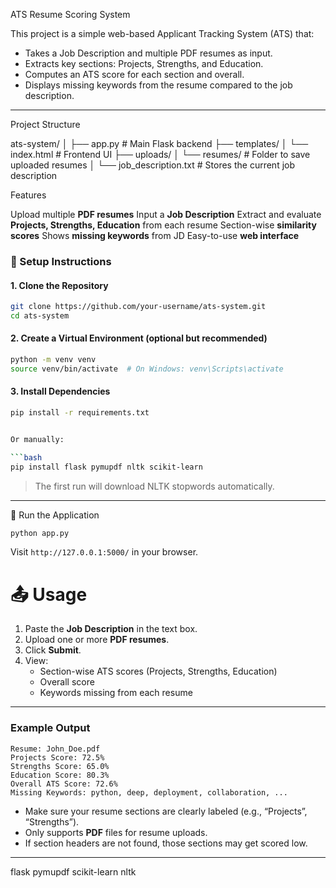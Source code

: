  ATS Resume Scoring System

This project is a simple web-based Applicant Tracking System (ATS) that:
- Takes a Job Description and multiple PDF resumes as input.
- Extracts key sections: Projects, Strengths, and Education.
- Computes an ATS score for each section and overall.
- Displays missing keywords from the resume compared to the job description.

---

Project Structure

ats-system/
│
├── app.py                       # Main Flask backend
├── templates/
│   └── index.html              # Frontend UI
├── uploads/
│   └── resumes/                # Folder to save uploaded resumes
│   └── job_description.txt     # Stores the current job description



 Features

Upload multiple **PDF resumes**
Input a **Job Description**
Extract and evaluate **Projects, Strengths, Education** from each resume
Section-wise **similarity scores**
Shows **missing keywords** from JD
Easy-to-use **web interface**


### 🚀 Setup Instructions

#### 1. Clone the Repository

```bash
git clone https://github.com/your-username/ats-system.git
cd ats-system
```

#### 2. Create a Virtual Environment (optional but recommended)

```bash
python -m venv venv
source venv/bin/activate  # On Windows: venv\Scripts\activate
```

#### 3. Install Dependencies

```bash
pip install -r requirements.txt


Or manually:

```bash
pip install flask pymupdf nltk scikit-learn
```

> The first run will download NLTK stopwords automatically.

---

 🧪 Run the Application

```bash
python app.py
```

Visit `http://127.0.0.1:5000/` in your browser.
# 📤 Usage

1. Paste the **Job Description** in the text box.
2. Upload one or more **PDF resumes**.
3. Click **Submit**.
4. View:
   - Section-wise ATS scores (Projects, Strengths, Education)
   - Overall score
   - Keywords missing from each resume

---

### Example Output

```text
Resume: John_Doe.pdf
Projects Score: 72.5%
Strengths Score: 65.0%
Education Score: 80.3%
Overall ATS Score: 72.6%
Missing Keywords: python, deep, deployment, collaboration, ...
```



- Make sure your resume sections are clearly labeled (e.g., “Projects”, “Strengths”).
- Only supports **PDF** files for resume uploads.
- If section headers are not found, those sections may get scored low.

---

flask
pymupdf
scikit-learn
nltk


